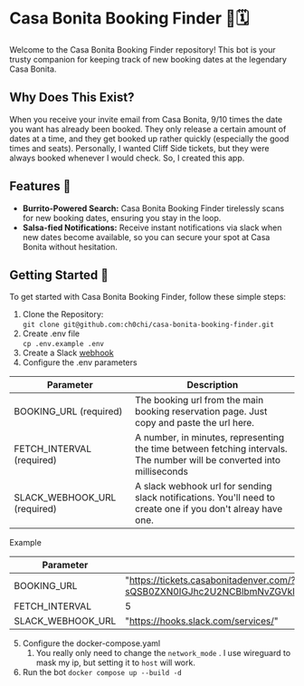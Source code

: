 # Casa Bonita Booking Finder 🌮🗓️

Welcome to the Casa Bonita Booking Finder repository! This bot is your trusty companion for keeping track of new booking dates at the legendary Casa Bonita.

## Why Does This Exist?
When you receive your invite email from Casa Bonita, 9/10 times the date you want has already been booked. They only release a certain amount of dates at a time, and they get booked up rather quickly (especially the good times and seats). Personally, I wanted Cliff Side tickets, but they were always booked whenever I would check. So, I created this app.

## Features 🌯

- **Burrito-Powered Search:** Casa Bonita Booking Finder tirelessly scans for new booking dates, ensuring you stay in the loop.
- **Salsa-fied Notifications:** Receive instant notifications via slack when new dates become available, so you can secure your spot at Casa Bonita without hesitation.

## Getting Started 🚀

To get started with Casa Bonita Booking Finder, follow these simple steps:

1.  Clone the Repository:  
    `git clone git@github.com:ch0chi/casa-bonita-booking-finder.git`
2.  Create .env file  
    `cp .env.example .env`
3.  Create a Slack [webhook](https://api.slack.com/messaging/webhooks)
4.  Configure the .env parameters

| Parameter | Description |
| --- | --- |
| BOOKING_URL (required) | The booking url from the main booking reservation page. Just copy and paste the url here. |
| FETCH_INTERVAL (required) | A number, in minutes, representing the time between fetching intervals. The number will be converted into milliseconds |
| SLACK_WEBHOOK_URL (required) | A slack webhook url for sending slack notifications. You'll need to create one if you don't alreay have one.|

Example

| Parameter | Description |
| --- | --- |
| BOOKING_URL | "https://tickets.casabonitadenver.com/?sQSB0ZXN0IGJhc2U2NCBlbmNvZGVkIHBhcmFtIHN0cmluZy4gQ2FzYSBCb25pdGEgQ2FzYSBCb25pdGEgbmFuYW5hbmE=" |
| FETCH_INTERVAL | 5   |
| SLACK_WEBHOOK_URL | "https://hooks.slack.com/services/" |

5.  Configure the docker-compose.yaml
    1.  You really only need to change the `network_mode` . I use wireguard to mask my ip, but setting it to `host` will work.
6.  Run the bot
    `docker compose up --build -d`